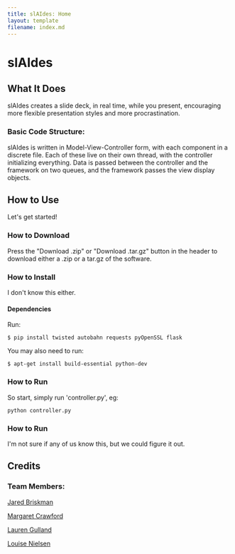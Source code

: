 ```yaml
---
title: slAIdes: Home
layout: template
filename: index.md
---
```

# slAIdes

## What It Does
slAIdes creates a slide deck, in real time, while you present, encouraging more flexible presentation styles and more procrastination.

### Basic Code Structure:
slAIdes is written in Model-View-Controller form, with each component in a discrete file.
Each of these live on their own thread, with the controller initializing everything.
Data is passed between the controller and the framework on two queues, and the framework passes the view display objects.

## How to Use
Let's get started!

### How to Download
Press the "Download .zip" or "Download .tar.gz" button in the header to download either a .zip  or a tar.gz of the software.

### How to Install
I don't know this either.

#### Dependencies
Run:
```
$ pip install twisted autobahn requests pyOpenSSL flask
```
You may also need to run:
```
$ apt-get install build-essential python-dev
```
### How to Run
So start, simply run 'controller.py', eg:
```
python controller.py
```

### How to Run
I'm not sure if any of us know this, but we could figure it out.


## Credits

### Team Members:

[Jared Briskman](https://github.com/jaredbriskman "Jared's Github profile")

[Margaret Crawford](https://github.com/Margaretmcrawf "Margo's Github profile")

[Lauren Gulland](https://github.com/laurengulland "Lauren's Github profile")

[Louise Nielsen](https://github.com/nielsenlouise "Louise's Github profile")
